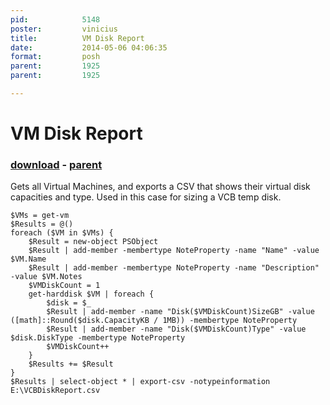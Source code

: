 ```yaml
---
pid:            5148
poster:         vinicius
title:          VM Disk Report
date:           2014-05-06 04:06:35
format:         posh
parent:         1925
parent:         1925

---
```


# VM Disk Report

### [download](5148.ps1) - [parent](1925.md)

Gets all Virtual Machines, and exports a CSV that shows their virtual disk capacities and type. Used in this case for sizing a VCB temp disk.

```posh
$VMs = get-vm
$Results = @()
foreach ($VM in $VMs) {
    $Result = new-object PSObject
    $Result | add-member -membertype NoteProperty -name "Name" -value $VM.Name
    $Result | add-member -membertype NoteProperty -name "Description" -value $VM.Notes
    $VMDiskCount = 1
    get-harddisk $VM | foreach {
        $disk = $_
        $Result | add-member -name "Disk($VMDiskCount)SizeGB" -value ([math]::Round($disk.CapacityKB / 1MB)) -membertype NoteProperty
        $Result | add-member -name "Disk($VMDiskCount)Type" -value $disk.DiskType -membertype NoteProperty
        $VMDiskCount++
    }
    $Results += $Result
}
$Results | select-object * | export-csv -notypeinformation E:\VCBDiskReport.csv
```
